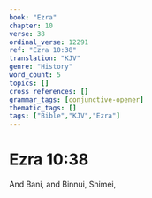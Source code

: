 ```yaml
---
book: "Ezra"
chapter: 10
verse: 38
ordinal_verse: 12291
ref: "Ezra 10:38"
translation: "KJV"
genre: "History"
word_count: 5
topics: []
cross_references: []
grammar_tags: [conjunctive-opener]
thematic_tags: []
tags: ["Bible","KJV","Ezra"]
---
```


# Ezra 10:38

And Bani, and Binnui, Shimei,

